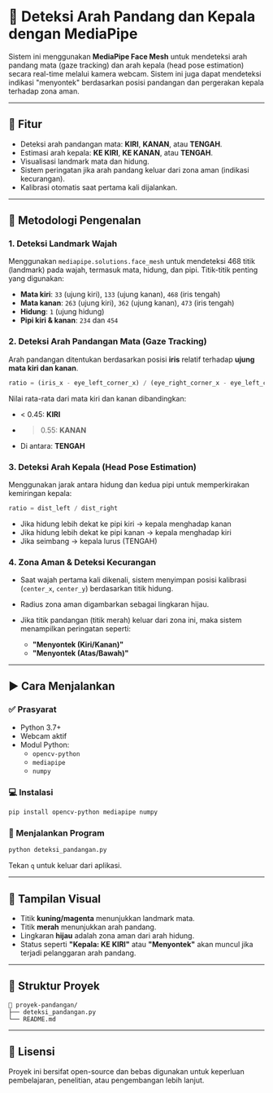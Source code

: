 # 📌 Deteksi Arah Pandang dan Kepala dengan MediaPipe

Sistem ini menggunakan **MediaPipe Face Mesh** untuk mendeteksi arah pandang mata (gaze tracking) dan arah kepala (head pose estimation) secara real-time melalui kamera webcam. Sistem ini juga dapat mendeteksi indikasi "menyontek" berdasarkan posisi pandangan dan pergerakan kepala terhadap zona aman.

---

## 🎯 Fitur

- Deteksi arah pandangan mata: **KIRI**, **KANAN**, atau **TENGAH**.
- Estimasi arah kepala: **KE KIRI**, **KE KANAN**, atau **TENGAH**.
- Visualisasi landmark mata dan hidung.
- Sistem peringatan jika arah pandang keluar dari zona aman (indikasi kecurangan).
- Kalibrasi otomatis saat pertama kali dijalankan.

---

## 🧠 Metodologi Pengenalan

### 1. Deteksi Landmark Wajah

Menggunakan `mediapipe.solutions.face_mesh` untuk mendeteksi 468 titik (landmark) pada wajah, termasuk mata, hidung, dan pipi. Titik-titik penting yang digunakan:

- **Mata kiri**: `33` (ujung kiri), `133` (ujung kanan), `468` (iris tengah)
- **Mata kanan**: `263` (ujung kiri), `362` (ujung kanan), `473` (iris tengah)
- **Hidung**: `1` (ujung hidung)
- **Pipi kiri & kanan**: `234` dan `454`

### 2. Deteksi Arah Pandangan Mata (Gaze Tracking)

Arah pandangan ditentukan berdasarkan posisi **iris** relatif terhadap **ujung mata kiri dan kanan**.

```python
ratio = (iris_x - eye_left_corner_x) / (eye_right_corner_x - eye_left_corner_x)
```

Nilai rata-rata dari mata kiri dan kanan dibandingkan:

- < 0.45: **KIRI**
- > 0.55: **KANAN**
- Di antara: **TENGAH**

### 3. Deteksi Arah Kepala (Head Pose Estimation)

Menggunakan jarak antara hidung dan kedua pipi untuk memperkirakan kemiringan kepala:

```python
ratio = dist_left / dist_right
```

- Jika hidung lebih dekat ke pipi kiri → kepala menghadap kanan
- Jika hidung lebih dekat ke pipi kanan → kepala menghadap kiri
- Jika seimbang → kepala lurus (TENGAH)

### 4. Zona Aman & Deteksi Kecurangan

- Saat wajah pertama kali dikenali, sistem menyimpan posisi kalibrasi (`center_x`, `center_y`) berdasarkan titik hidung.
- Radius zona aman digambarkan sebagai lingkaran hijau.
- Jika titik pandangan (titik merah) keluar dari zona ini, maka sistem menampilkan peringatan seperti:

  - **"Menyontek (Kiri/Kanan)"**
  - **"Menyontek (Atas/Bawah)"**

---

## ▶️ Cara Menjalankan

### ✅ Prasyarat

- Python 3.7+
- Webcam aktif
- Modul Python:
  - `opencv-python`
  - `mediapipe`
  - `numpy`

### 💻 Instalasi

```bash
pip install opencv-python mediapipe numpy
```

### 🚀 Menjalankan Program

```bash
python deteksi_pandangan.py
```

Tekan `q` untuk keluar dari aplikasi.

---

## 📸 Tampilan Visual

- Titik **kuning/magenta** menunjukkan landmark mata.
- Titik **merah** menunjukkan arah pandang.
- Lingkaran **hijau** adalah zona aman dari arah hidung.
- Status seperti **"Kepala: KE KIRI"** atau **"Menyontek"** akan muncul jika terjadi pelanggaran arah pandang.

---

## 📂 Struktur Proyek

```
📁 proyek-pandangan/
├── deteksi_pandangan.py
└── README.md
```

---

## 📄 Lisensi

Proyek ini bersifat open-source dan bebas digunakan untuk keperluan pembelajaran, penelitian, atau pengembangan lebih lanjut.
